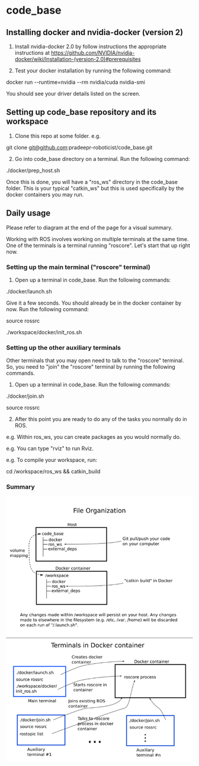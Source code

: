 # code_base

## Installing docker and nvidia-docker (version 2)
1. Install nvidia-docker 2.0 by follow instructions the appropriate instructions at https://github.com/NVIDIA/nvidia-docker/wiki/Installation-(version-2.0)#prerequisites

2. Test your docker installation by running the following command:

docker run --runtime=nvidia --rm nvidia/cuda nvidia-smi

You should see your driver details listed on the screen.

## Setting up code_base repository and its workspace

1. Clone this repo at some folder. e.g.

git clone git@github.com:pradeepr-roboticist/code_base.git

2. Go into code_base directory on a terminal. Run the following command:

./docker/prep_host.sh

Once this is done, you will have a "ros_ws" directory in the code_base folder. This is your typical "catkin_ws" but this is used specifically by the docker containers you may run.

## Daily usage
Please refer to diagram at the end of the page for a visual summary.

Working with ROS involves working on multiple terminals at the same time. One of the terminals is a terminal running "roscore". Let's start that up right now.

### Setting up the main terminal ("roscore" terminal)
1. Open up a terminal in code_base. Run the following commands:

./docker/launch.sh

Give it a few seconds. You should already be in the docker container by now. Run the following command:

source rossrc

./workspace/docker/init_ros.sh

### Setting up the other auxiliary terminals
Other terminals that you may open need to talk to the "roscore" terminal. So, you need to "join" the "roscore" terminal by running the following commands.

1. Open up a terminal in code_base. Run the following commands:

./docker/join.sh

source rossrc

2. After this point you are ready to do any of the tasks you normally do in ROS.

e.g. Within ros_ws, you can create packages as you would normally do.

e.g. You can type "rviz" to run Rviz.

e.g. To compile your workspace, run: 

cd /workspace/ros_ws && catkin_build

### Summary
![SummaryDiagram](docker/diagram.png?raw=true "Diagram")


